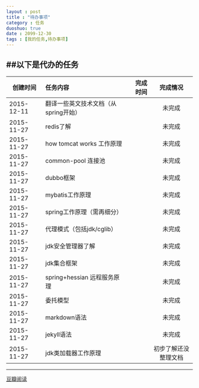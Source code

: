 ```yaml
---
layout : post
title : "待办事项"
category : 任务
duoshuo: true
date : 2099-12-30
tags : [我的任务,待办事项]
---
```




##以下是代办的任务
---

|创建时间|任务内容|完成时间|完成情况
|---|:---|---:|:---:|
|2015-12-11|翻译一些英文技术文档（从spring开始）||未完成
|2015-11-27|redis了解||未完成
|2015-11-27|how tomcat works 工作原理||未完成
|2015-11-27|common-pool 连接池||未完成
|2015-11-27|dubbo框架||未完成
|2015-11-27|mybatis工作原理||未完成
|2015-11-27|spring工作原理（需再细分）||未完成
|2015-11-27|代理模式（包括jdk/cglib）||未完成
|2015-11-27|jdk安全管理器了解||未完成
|2015-11-27|jdk集合框架||未完成
|2015-11-27|spring+hessian 远程服务原理||未完成
|2015-11-27|委托模型||未完成
|2015-11-27|markdown语法||未完成
|2015-11-27|jekyll语法||未完成
|2015-11-27|jdk类加载器工作原理||初步了解还没整理文档



---

[豆瓣阅读](http://read.douban.com/)